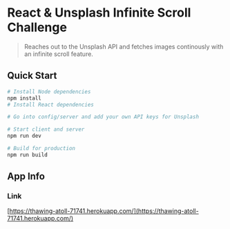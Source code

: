 # React & Unsplash Infinite Scroll Challenge

> Reaches out to the Unsplash API and fetches images continously with an infinite scroll feature.

## Quick Start

```bash
# Install Node dependencies
npm install
# Install React dependencies

# Go into config/server and add your own API keys for Unsplash

# Start client and server
npm run dev

# Build for production
npm run build
```

## App Info

### Link
[https://thawing-atoll-71741.herokuapp.com/](https://thawing-atoll-71741.herokuapp.com/)